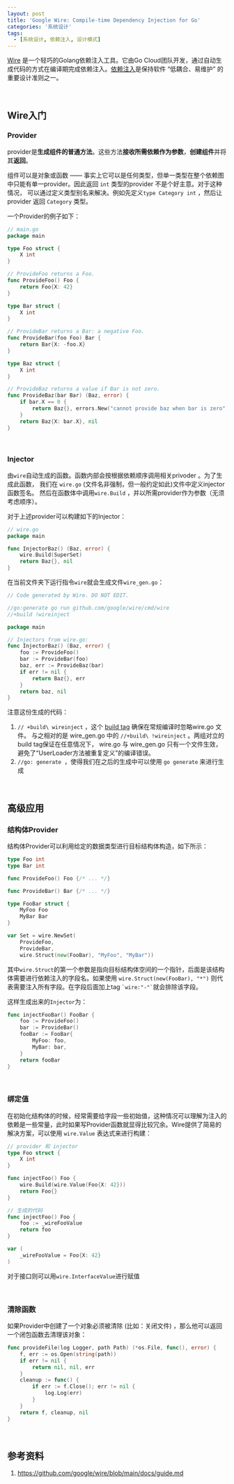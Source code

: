 ```yaml
---
layout: post
title: 'Google Wire: Compile-time Dependency Injection for Go'
categories: '系统设计'
tags:
  - [系统设计, 依赖注入, 设计模式]
---
```


[Wire](https://github.com/google/wire) 是一个轻巧的Golang依赖注入工具。它由Go Cloud团队开发，通过自动生成代码的方式在编译期完成依赖注入。[依赖注入](https://en.wikipedia.org/wiki/Dependency_injection)是保持软件 “低耦合、易维护” 的重要设计准则之一。



<br>

## Wire入门

### Provider

provider是**生成组件的普通方法**。这些方法**接收所需依赖作为参数**，**创建组件**并将其**返回**。

组件可以是对象或函数 —— 事实上它可以是任何类型，但单一类型在整个依赖图中只能有单一provider。因此返回 `int` 类型的provider 不是个好主意。对于这种情况， 可以通过定义类型别名来解决。例如先定义`type Category int` ，然后让 provider 返回 `Category` 类型。

一个Provider的例子如下：

````go
// main.go
package main

type Foo struct {
	X int
}

// ProvideFoo returns a Foo.
func ProvideFoo() Foo {
	return Foo{X: 42}
}

type Bar struct {
	X int
}

// ProvideBar returns a Bar: a negative Foo.
func ProvideBar(foo Foo) Bar {
	return Bar{X: -foo.X}
}

type Baz struct {
	X int
}

// ProvideBaz returns a value if Bar is not zero.
func ProvideBaz(bar Bar) (Baz, error) {
	if bar.X == 0 {
		return Baz{}, errors.New("cannot provide baz when bar is zero")
	}
	return Baz{X: bar.X}, nil
}
````

<br>

### Injector

由`wire`自动生成的函数。函数内部会按根据依赖顺序调用相关privoder 。为了生成此函数， 我们在 `wire.go` (文件名非强制，但一般约定如此)文件中定义injector函数签名。 然后在函数体中调用`wire.Build` ，并以所需provider作为参数（无须考虑顺序）。

对于上述provider可以构建如下的Injector：

```go
// wire.go
package main

func InjectorBaz() (Baz, error) {
	wire.Build(SuperSet)
	return Baz{}, nil
}
```

在当前文件夹下运行指令`wire`就会生成文件`wire_gen.go`：

```go
// Code generated by Wire. DO NOT EDIT.

//go:generate go run github.com/google/wire/cmd/wire
//+build !wireinject

package main

// Injectors from wire.go:
func InjectorBaz() (Baz, error) {
	foo := ProvideFoo()
	bar := ProvideBar(foo)
	baz, err := ProvideBaz(bar)
	if err != nil {
		return Baz{}, err
	}
	return baz, nil
}
```

注意这份生成的代码：

1. `// +build\ wireinject` ，这个 [build tag](https://godoc.org/go/build#hdr-Build_Constraints) 确保在常规编译时忽略wire.go 文件。 与之相对的是 wire_gen.go 中的 `//+build\ !wireinject` 。两组对立的build tag保证在任意情况下， wire.go 与 wire_gen.go 只有一个文件生效， 避免了“UserLoader方法被重复定义”的编译错误。
2. `//go: generate `，使得我们在之后的生成中可以使用 `go generate` 来进行生成

<br>

## 高级应用

### 结构体Provider

结构体Provider可以利用给定的数据类型进行目标结构体构造，如下所示：

```go
type Foo int
type Bar int

func ProvideFoo() Foo {/* ... */}

func ProvideBar() Bar {/* ... */}

type FooBar struct {
    MyFoo Foo
    MyBar Bar
}

var Set = wire.NewSet(
    ProvideFoo,
    ProvideBar,
    wire.Struct(new(FooBar), "MyFoo", "MyBar"))
```

其中`wire.Struct`的第一个参数是指向目标结构体空间的一个指针，后面是该结构体需要进行依赖注入的字段名。如果使用 `wire.Struct(new(FooBar), "*")` 则代表需要注入所有字段。在字段后面加上tag `` `wire:"-"` ``就会排除该字段。

这样生成出来的`Injector`为：

```go
func injectFooBar() FooBar {
    foo := ProvideFoo()
    bar := ProvideBar()
    fooBar := FooBar{
        MyFoo: foo,
        MyBar: bar,
    }
    return fooBar
}
```

<br>

### 绑定值

在初始化结构体的时候，经常需要给字段一些初始值，这种情况可以理解为注入的依赖是一些常量，此时如果写Provider函数就显得比较冗余。Wire提供了简易的解决方案，可以使用 `wire.Value` 表达式来进行构建：

```go
// provider 和 injector
type Foo struct {
    X int
}

func injectFoo() Foo {
    wire.Build(wire.Value(Foo{X: 42}))
    return Foo{}
}

// 生成的代码
func injectFoo() Foo {
    foo := _wireFooValue
    return foo
}

var (
    _wireFooValue = Foo{X: 42}
)
```

对于接口则可以用`wire.InterfaceValue`进行赋值

<br>

### 清除函数

如果Provider中创建了一个对象必须被清除 (比如：关闭文件) ，那么他可以返回一个闭包函数去清理该对象：

```go
func provideFile(log Logger, path Path) (*os.File, func(), error) {
    f, err := os.Open(string(path))
    if err != nil {
        return nil, nil, err
    }
    cleanup := func() {
        if err := f.Close(); err != nil {
            log.Log(err)
        }
    }
    return f, cleanup, nil
}
```

<br>

## 参考资料

1. https://github.com/google/wire/blob/main/docs/guide.md